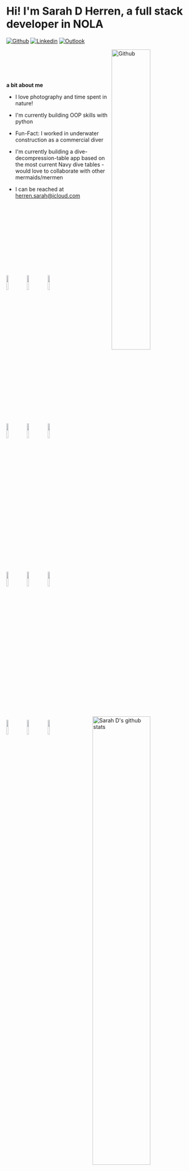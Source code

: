 # Hi! I'm Sarah D Herren, a full stack developer in NOLA

[![Github](https://img.shields.io/badge/-Github-000?style=flat&logo=Github&logoColor=white)](https://github.com/sarahdherren)
[![Linkedin](https://img.shields.io/badge/-LinkedIn-blue?style=flat&logo=Linkedin&logoColor=white)](https://www.linkedin.com/in/sarahdherren/)
[![Outlook](https://img.shields.io/badge/-Outlook-0078D4?style=flat&logo=Microsoft-Outlook&logoColor=white)](mailto:herren.sarah@icloud.com)

<img width="45%" align="right" alt="Github" src="https://user-images.githubusercontent.com/67919714/146849984-fb391bdb-7a6d-4020-bdb2-7b1c4dd79630.png" />
 </br>
  </br>
  </br>
  </br>
  </br>
<b>a bit about me</b>

- I love photography and time spent in nature!

- I'm currently building OOP skills with python

- Fun-Fact: I worked in underwater construction as a commercial diver

- I'm currently building a dive-decompression-table app based on the most current Navy dive tables - would love to collaborate with other mermaids/mermen

- I can be reached at herren.sarah@icloud.com


<p>
    <img width="55%" align="right" alt="Sarah D's github stats" src="https://github-readme-stats.vercel.app/api?username=sarahdherren&show_icons=true&hide_border=true" />
  </a>
  </br>
  </br>
  </br>
  </br>
  </br>
  </br>
   </br>
  </br>
  </br>
  </br>
  </br>
  <code><img width="10%" src="https://www.vectorlogo.zone/logos/javascript/javascript-ar21.svg"></code>
  <code><img width="10%" src="https://www.vectorlogo.zone/logos/reactjs/reactjs-ar21.svg"></code>
  <code><img width="10%" src="https://www.vectorlogo.zone/logos/w3_html5/w3_html5-ar21.svg"></code>
  <br />
  <code><img width="10%" src="https://www.vectorlogo.zone/logos/nodejs/nodejs-ar21.svg"></code>
  <code><img width="10%" src="https://www.vectorlogo.zone/logos/expressjs/expressjs-ar21.svg"></code>
  <code><img width="10%" src="https://www.vectorlogo.zone/logos/json/json-ar21.svg"></code>
  <br />
  <code><img width="10%" src="https://www.vectorlogo.zone/logos/mysql/mysql-ar21.svg"></code>
  <code><img width="10%" src="https://www.vectorlogo.zone/logos/sqlite/sqlite-ar21.svg"></code>
  <code><img width="10%" src="https://www.vectorlogo.zone/logos/postgresql/postgresql-ar21.svg"></code>
  <br />
  <code><img width="10%" src="https://www.vectorlogo.zone/logos/heroku/heroku-ar21.svg"></code>
  <code><img width="10%" src="https://www.vectorlogo.zone/logos/visualstudio_code/visualstudio_code-ar21.svg"></code>
  <code><img width="10%" src="https://www.vectorlogo.zone/logos/netlify/netlify-ar21.svg"></code>
</p>


<img src="https://user-images.githubusercontent.com/67919714/144724384-47467b2c-1445-4e46-b6c0-ca14c2be5861.gif" width="100%" />
